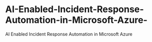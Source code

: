 # AI-Enabled-Incident-Response-Automation-in-Microsoft-Azure-
AI Enabled Incident Response Automation in Microsoft Azure
